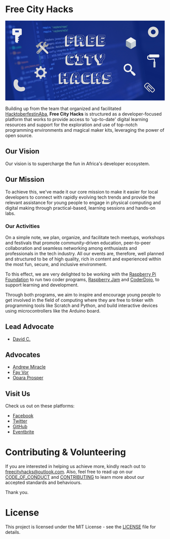 # Free City Hacks

![Free City Hacks](files/img/icon-fch.jpg "icon-fch")

Building up from the team that organized and facilitated [HacktoberfestinAba](https://HacktoberfestinAba.github.io), **Free City Hacks** is structured as a developer-focused platform that works to provide access to 'up-to-date' digital learning resources and support for the exploration and use of top-notch programming environments and magical maker kits, leveraging the power of open source.

## Our Vision

Our vision is to supercharge the fun in Africa's developer ecosystem.

## Our Mission

To achieve this, we've made it our core mission to make it easier for local developers to connect with rapidly evolving tech trends and provide the relevant assistance for young people to engage in physical computing and digital making through practical-based, learning sessions and hands-on labs.

### Our Activities

On a simple note, we plan, organize, and facilitate tech meetups, workshops and festivals that promote community-driven education, peer-to-peer collaboration and seamless networking among enthusiasts and professionals in the tech industry. All our events are, therefore, well planned and structured to be of high quality, rich in content and experienced within the most fun, secure, and inclusive environment.

To this effect, we are very delighted to be working with the [Raspberry Pi Foundation](https://raspberrypi.org) to run two coder programs, [Raspberry Jam](https://raspberrypi.org/jam) and [CoderDojo](https://coderdojo.com), to support learning and development.

Through both programs, we aim to inspire and encourage young people to get involved in the field of computing where they are free to tinker with programming tools like Scratch and Python, and build interactive devices using microcontrollers like the Arduino board.

 ## Lead Advocate

 * [David C.](https://github.com/davidconoh)
 
 ## Advocates

 * [Andrew Miracle](https://github.com/koolamusic)
 * [Fay Vor](https://github.com/phavor)
 * [Opara Prosper](https://github.com/OPARA-PROSPER)


 ## Visit Us

Check us out on these platforms:

 * [Facebook](https://facebook.com/freecityhacks)
 * [Twitter](https://twitter.com/freecityhacks)
 * [GitHub](https://github.com/freecityhacks)
 * [Eventbrite](https://freecityhacks.eventbrite.com)
 
 # Contributing & Volunteering

If you are interested in helping us achieve more, kindly reach out to [freecityhacks@outlook.com](mailto://freecityhacks@outlook.com). Also, feel free to read up on our [CODE_OF_CONDUCT](https://github.com/freecityhacks/fch-docs/blob/master/CODE_OF_CONDUCT.md) and [CONTRIBUTING](https://github.com/freecityhacks/fch-docs/blob/master/CONTRIBUTING.md) to learn more about our accepted standards and behaviours.

Thank you.

 # License

This project is licensed under the MIT License - see the [LICENSE](https://github.com/freecityhacks/fch-docs/blob/master/LICENSE) file for details.
